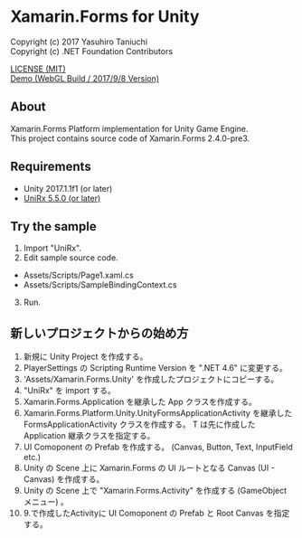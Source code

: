 Xamarin.Forms for Unity
=====

Copyright (c) 2017 Yasuhiro Taniuchi  
Copyright (c) .NET Foundation Contributors

[LICENSE (MIT)](LICENSE)  
[Demo (WebGL Build / 2017/9/8 Version)](https://aosoft.github.io/XFUnitySample/170908/)

## About

Xamarin.Forms Platform implementation for Unity Game Engine.  
This project contains source code of Xamarin.Forms 2.4.0-pre3.

## Requirements

* Unity 2017.1.1f1 (or later)
* [UniRx 5.5.0 (or later)](https://www.assetstore.unity3d.com/#!/content/17276)

## Try the sample

1. Import "UniRx".
2. Edit sample source code.
  * Assets/Scripts/Page1.xaml.cs
  * Assets/Scripts/SampleBindingContext.cs
3. Run.

## 新しいプロジェクトからの始め方

1. 新規に Unity Project を作成する。
2. PlayerSettings の Scripting Runtime Version を ".NET 4.6" に変更する。
3. 'Assets/Xamarin.Forms.Unity' を作成したプロジェクトにコピーする。
4. "UniRx" を import する。
5. Xamarin.Forms.Application を継承した App クラスを作成する。
6. Xamarin.Forms.Platform.Unity.UnityFormsApplicationActivity<T> を継承した FormsApplicationActivity クラスを作成する。 T は先に作成した Application 継承クラスを指定する。
7. UI Comoponent の Prefab を作成する。 (Canvas, Button, Text, InputField etc.)
8. Unity の Scene 上に Xamarin.Forms の UI ルートとなる Canvas (UI - Canvas) を作成する。
9. Unity の Scene 上で "Xamarin.Forms.Activity" を作成する (GameObject メニュー) 。
10. 9.で作成したActivityに UI Comoponent の Prefab と Root Canvas を指定する。
